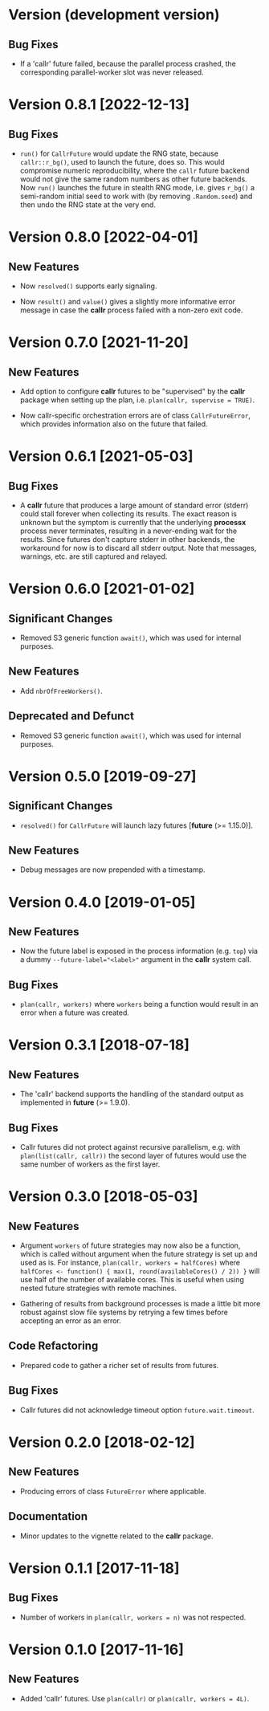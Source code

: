# Version (development version)

## Bug Fixes

 * If a 'callr' future failed, because the parallel process crashed,
   the corresponding parallel-worker slot was never released.
 

# Version 0.8.1 [2022-12-13]

## Bug Fixes

 * `run()` for `CallrFuture` would update the RNG state, because
   `callr::r_bg()`, used to launch the future, does so.  This would
   compromise numeric reproducibility, where the `callr` future
   backend would not give the same random numbers as other future
   backends.  Now `run()` launches the future in stealth RNG mode,
   i.e. gives `r_bg()` a semi-random initial seed to work with (by
   removing `.Random.seed`) and then undo the RNG state at the very
   end.
 

# Version 0.8.0 [2022-04-01]

## New Features

 * Now `resolved()` supports early signaling.

 * Now `result()` and `value()` gives a slightly more informative
   error message in case the **callr** process failed with a non-zero
   exit code.


# Version 0.7.0 [2021-11-20]

## New Features

 * Add option to configure **callr** futures to be "supervised" by the
   **callr** package when setting up the plan, i.e. `plan(callr,
   supervise = TRUE)`.

 * Now callr-specific orchestration errors are of class
   `CallrFutureError`, which provides information also on the future
   that failed.
 

# Version 0.6.1 [2021-05-03]

## Bug Fixes

 * A **callr** future that produces a large amount of standard error
   (stderr) could stall forever when collecting its results.  The
   exact reason is unknown but the symptom is currently that the
   underlying **processx** process never terminates, resulting in a
   never-ending wait for the results.  Since futures don't capture
   stderr in other backends, the workaround for now is to discard all
   stderr output.  Note that messages, warnings, etc. are still
   captured and relayed.
 

# Version 0.6.0 [2021-01-02]

## Significant Changes

 * Removed S3 generic function `await()`, which was used for internal
   purposes.

## New Features

 * Add `nbrOfFreeWorkers()`.

## Deprecated and Defunct

 * Removed S3 generic function `await()`, which was used for internal
   purposes.


# Version 0.5.0 [2019-09-27]

## Significant Changes

 * `resolved()` for `CallrFuture` will launch lazy futures [**future**
   (>= 1.15.0)].
 
## New Features

 * Debug messages are now prepended with a timestamp.


# Version 0.4.0 [2019-01-05]

## New Features

 * Now the future label is exposed in the process information
   (e.g. `top`) via a dummy `--future-label="<label>"` argument in the
   **callr** system call.

## Bug Fixes

 * `plan(callr, workers)` where `workers` being a function would
   result in an error when a future was created.
 

# Version 0.3.1 [2018-07-18]

## New Features

 * The 'callr' backend supports the handling of the standard output as
   implemented in **future** (>= 1.9.0).

## Bug Fixes

 * Callr futures did not protect against recursive parallelism,
   e.g. with `plan(list(callr, callr))` the second layer of futures
   would use the same number of workers as the first layer.


# Version 0.3.0 [2018-05-03]

## New Features

 * Argument `workers` of future strategies may now also be a function,
   which is called without argument when the future strategy is set up
   and used as is.  For instance, `plan(callr, workers = halfCores)`
   where `halfCores <- function() { max(1, round(availableCores() /
   2)) }` will use half of the number of available cores.  This is
   useful when using nested future strategies with remote machines.

 * Gathering of results from background processes is made a little bit
   more robust against slow file systems by retrying a few times
   before accepting an error as an error.
  
## Code Refactoring

 * Prepared code to gather a richer set of results from futures.

## Bug Fixes

 * Callr futures did not acknowledge timeout option
   `future.wait.timeout`.
 

# Version 0.2.0 [2018-02-12]

## New Features

 * Producing errors of class `FutureError` where applicable.

## Documentation

 * Minor updates to the vignette related to the **callr** package.
 

# Version 0.1.1 [2017-11-18]

## Bug Fixes

 * Number of workers in `plan(callr, workers = n)` was not respected.


# Version 0.1.0 [2017-11-16]

## New Features

 * Added 'callr' futures. Use `plan(callr)` or `plan(callr, workers =
   4L)`.
